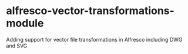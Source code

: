 # alfresco-vector-transformations-module
Adding support for vector file transformations in Alfresco including DWG and SVG
